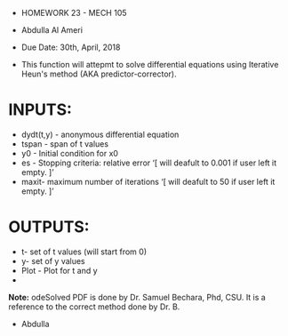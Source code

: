 
* HOMEWORK 23 - MECH 105
* Abdulla Al Ameri
* Due Date: 30th, April, 2018

* This function will attepmt to solve differential equations using Iterative Heun's method (AKA predictor-corrector).

# INPUTS:


*	dydt(t,y) - anonymous differential equation
* 	tspan - span of t values
*	y0   - Initial condition for x0
*	es   - Stopping criteria: relative error
	‘[ will deafult to 0.001 if user left it empty. ]’
*	 maxit- maximum number of iterations
	‘[ will deafult to 50 if user left it empty. ]’

# OUTPUTS:


*	t- set of t values (will start from 0)
*	y- set of y values
*	Plot - Plot for t and y
*

**Note:** odeSolved PDF is done by Dr. Samuel Bechara, Phd, CSU. It is a reference to the correct method done by Dr. B.


- Abdulla
